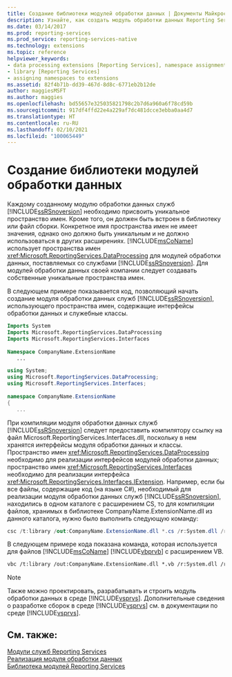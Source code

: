 ```yaml
---
title: Создание библиотеки модулей обработки данных | Документы Майкрософт
description: Узнайте, как создать модуль обработки данных Reporting Services. Просмотрите пример кода и узнайте, какие требования к пространству имен и файлам библиотек необходимо выполнить.
ms.date: 03/14/2017
ms.prod: reporting-services
ms.prod_service: reporting-services-native
ms.technology: extensions
ms.topic: reference
helpviewer_keywords:
- data processing extensions [Reporting Services], namespace assignments
- library [Reporting Services]
- assigning namespaces to extensions
ms.assetid: 82f4b71b-dd39-467d-8d8c-6771eb2b12de
author: maggiesMSFT
ms.author: maggies
ms.openlocfilehash: bd55657e325035821798c2b7d6a960a6f78cd59b
ms.sourcegitcommit: 917df4ffd22e4a229af7dc481dcce3ebba0aa4d7
ms.translationtype: HT
ms.contentlocale: ru-RU
ms.lasthandoff: 02/10/2021
ms.locfileid: "100065449"
---
```

# <a name="creating-a-data-processing-extension-library"></a>Создание библиотеки модулей обработки данных
  Каждому созданному модулю обработки данных служб [!INCLUDE[ssRSnoversion](../../../includes/ssrsnoversion-md.md)] необходимо присвоить уникальное пространство имен. Кроме того, он должен быть встроен в библиотеку или файл сборки. Конкретное имя пространства имен не имеет значения, однако оно должно быть уникальным и не должно использоваться в других расширениях. [!INCLUDE[msCoName](../../../includes/msconame-md.md)] использует пространства имен <xref:Microsoft.ReportingServices.DataProcessing> для модулей обработки данных, поставляемых со службами [!INCLUDE[ssRSnoversion](../../../includes/ssrsnoversion-md.md)]. Для модулей обработки данных своей компании следует создавать собственные уникальные пространства имен.  
  
 В следующем примере показывается код, позволяющий начать создание модуля обработки данных служб [!INCLUDE[ssRSnoversion](../../../includes/ssrsnoversion-md.md)], использующего пространства имен, содержащие интерфейсы обработки данных и служебные классы.  
  
```vb  
Imports System  
Imports Microsoft.ReportingServices.DataProcessing  
Imports Microsoft.ReportingServices.Interfaces  
  
Namespace CompanyName.ExtensionName  
   ...  
```  
  
```csharp  
using System;  
using Microsoft.ReportingServices.DataProcessing;  
using Microsoft.ReportingServices.Interfaces;  
  
namespace CompanyName.ExtensionName  
{  
   ...  
```  
  
 При компиляции модуля обработки данных служб [!INCLUDE[ssRSnoversion](../../../includes/ssrsnoversion-md.md)] следует предоставить компилятору ссылку на файл Microsoft.ReportingServices.Interfaces.dll, поскольку в нем хранятся интерфейсы модуля обработки данных и классы. Пространство имен <xref:Microsoft.ReportingServices.DataProcessing> необходимо для реализации интерфейсов модулей обработки данных; пространство имен <xref:Microsoft.ReportingServices.Interfaces> необходимо для реализации интерфейса <xref:Microsoft.ReportingServices.Interfaces.IExtension>. Например, если бы все файлы, содержащие код (на языке C#), необходимый для реализации модуля обработки данных служб [!INCLUDE[ssRSnoversion](../../../includes/ssrsnoversion-md.md)], находились в одном каталоге с расширением CS, то для компиляции файлов, хранимых в библиотеке CompanyName.ExtensionName.dll из данного каталога, нужно было выполнить следующую команду:  
  
```csharp  
csc /t:library /out:CompanyName.ExtensionName.dll *.cs /r:System.dll /r:Microsoft.ReportingServices.Interfaces.dll  
```  
  
 В следующем примере кода показана команда, которая используется для файлов [!INCLUDE[msCoName](../../../includes/msconame-md.md)] [!INCLUDE[vbprvb](../../../includes/vbprvb-md.md)] с расширением VB.  
  
```vb  
vbc /t:library /out:CompanyName.ExtensionName.dll *.vb /r:System.dll /r:Microsoft.ReportingServices.Interfaces.dll  
```  
  
> [!NOTE]  
>  Также можно проектировать, разрабатывать и строить модуль обработки данных в среде [!INCLUDE[vsprvs](../../../includes/vsprvs-md.md)]. Дополнительные сведения о разработке сборок в среде [!INCLUDE[vsprvs](../../../includes/vsprvs-md.md)] см. в документации по среде [!INCLUDE[vsprvs](../../../includes/vsprvs-md.md)].  
  
## <a name="see-also"></a>См. также:  
 [Модули служб Reporting Services](../../../reporting-services/extensions/reporting-services-extensions.md)   
 [Реализация модуля обработки данных](../../../reporting-services/extensions/data-processing/implementing-a-data-processing-extension.md)   
 [Библиотека модулей Reporting Services](../../../reporting-services/extensions/reporting-services-extension-library.md)  
  
  
